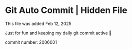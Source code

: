 # Git Auto Commit | Hidden File

This file was added Feb 12, 2025

Just for fun and keeping my daily git commit active 🤪

commit number: 2006001
